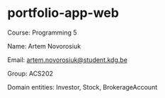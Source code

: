 # portfolio-app-web

Course: Programming 5

Name: Artem Novorosiuk

Email: artem.novorosiuk@student.kdg.be

Group: ACS202

Domain entities: Investor, Stock, BrokerageAccount